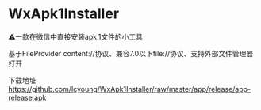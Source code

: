 # WxApk1Installer
⚠️一款在微信中直接安装apk.1文件的小工具

 基于FileProvider content://协议、兼容7.0以下file://协议、支持外部文件管理器打开
 
 下载地址 https://github.com/Icyoung/WxApk1Installer/raw/master/app/release/app-release.apk
